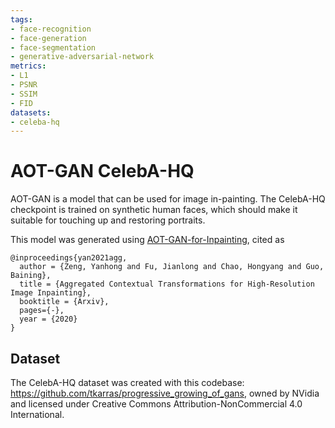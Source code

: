 ```yaml
---
tags:
- face-recognition
- face-generation
- face-segmentation
- generative-adversarial-network
metrics:
- L1
- PSNR
- SSIM
- FID
datasets:
- celeba-hq
---
```

# AOT-GAN CelebA-HQ
AOT-GAN is a model that can be used for image in-painting. The CelebA-HQ checkpoint is trained on synthetic human faces, which should make it suitable for touching up and restoring portraits.

This model was generated using [AOT-GAN-for-Inpainting](https://github.com/researchmm/AOT-GAN-for-Inpainting), cited as

```
@inproceedings{yan2021agg,
  author = {Zeng, Yanhong and Fu, Jianlong and Chao, Hongyang and Guo, Baining},
  title = {Aggregated Contextual Transformations for High-Resolution Image Inpainting},
  booktitle = {Arxiv},
  pages={-},
  year = {2020}
}
```

## Dataset
The CelebA-HQ dataset was created with this codebase: https://github.com/tkarras/progressive_growing_of_gans, owned by NVidia and licensed under Creative Commons Attribution-NonCommercial 4.0 International.